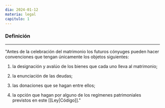 ```yaml
---
dia: 2024-01-12
materia: legal
capitulo: 1
---
```

### Definición
---
"Antes de la celebración del matrimonio los futuros cónyuges pueden hacer convenciones que tengan únicamente los objetos siguientes:  
  
1. la designación y avalúo de los bienes que cada uno lleva al matrimonio;  
  
2. la enunciación de las deudas;  
  
3. las donaciones que se hagan entre ellos;  
  
4. la opción que hagan por alguno de los regímenes patrimoniales previstos en este [[Ley|Código]]."